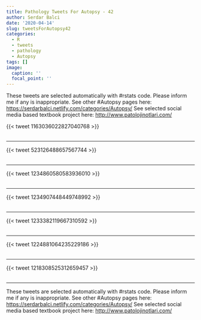 ```yaml
---
title: Pathology Tweets For Autopsy - 42
author: Serdar Balci
date: '2020-04-14'
slug: tweetsForAutopsy42
categories:
  - R
  - tweets
  - pathology
  - Autopsy
tags: []
image:
  caption: ''
  focal_point: ''
---
```



These tweets are selected automatically with #rstats code. Please inform me if any is inappropriate.
See other #Autopsy pages here: https://serdarbalci.netlify.com/categories/Autopsy/ 
See selected social media based textbook project here: http://www.patolojinotlari.com/

{{< tweet 1163036022827040768 >}}
<br>
<br>
<hr>
{{< tweet 523126488657567744 >}}
<br>
<br>
<hr>
{{< tweet 1234860580583936010 >}}
<br>
<br>
<hr>
{{< tweet 1234907448449748992 >}}
<br>
<br>
<hr>
{{< tweet 1233382119667310592 >}}
<br>
<br>
<hr>
{{< tweet 1224881064235229186 >}}
<br>
<br>
<hr>
{{< tweet 1218308525312659457 >}}
<br>
<br>
<hr>


These tweets are selected automatically with #rstats code. Please inform me if any is inappropriate.
See other #Autopsy pages here: https://serdarbalci.netlify.com/categories/Autopsy/ 
See selected social media based textbook project here: http://www.patolojinotlari.com/
